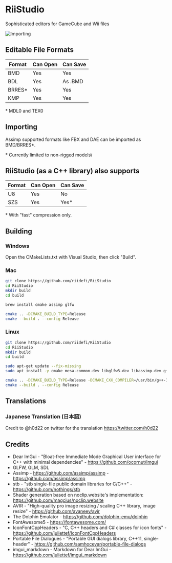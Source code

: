 # RiiStudio
Sophisticated editors for GameCube and Wii files

![Importing](https://raw.githubusercontent.com/riidefi/RiiStudio/gh-pages/assets/alpha_3.0/import_brres.gif)

## Editable File Formats
| Format | Can Open | Can Save |
|--------|----------|----------|
| BMD    | Yes      | Yes      |
| BDL    | Yes      | As .BMD  |
| BRRES* | Yes      | Yes      |
| KMP    | Yes      | Yes      |

\* MDL0 and TEX0

## Importing
Assimp supported formats like FBX and DAE can be imported as BMD/BRRES*.

\* Currently limited to non-rigged models\

## RiiStudio (as a C++ library) also supports
| Format | Can Open | Can Save |
|--------|----------|----------|
| U8     | Yes      | No       |
| SZS    | Yes      | Yes*     |

\* With "fast" compression only.

## Building

### Windows
Open the CMakeLists.txt with Visual Studio, then click "Build".

### Mac
```sh
git clone https://github.com/riidefi/RiiStudio
cd RiiStudio
mkdir build
cd build

brew install cmake assimp glfw

cmake .. -DCMAKE_BUILD_TYPE=Release
cmake --build . --config Release
```

### Linux
```sh
git clone https://github.com/riidefi/RiiStudio
cd RiiStudio
mkdir build
cd build

sudo apt-get update --fix-missing
sudo apt install -y cmake mesa-common-dev libglfw3-dev libassimp-dev g++-10

cmake .. -DCMAKE_BUILD_TYPE=Release -DCMAKE_CXX_COMPILER=/usr/bin/g++-10
cmake --build . --config Release
```

## Translations
### Japanese Translation (日本語)
Credit to @h0d22 on twitter for the translation
https://twitter.com/h0d22

## Credits
 * Dear ImGui - "Bloat-free Immediate Mode Graphical User interface for C++ with minimal dependencies" - https://github.com/ocornut/imgui
 * GLFW, GLM, SDL 
 * Assimp - https://github.com/assimp/assimp - https://github.com/assimp/assimp
 * stb - "stb single-file public domain libraries for C/C++" - https://github.com/nothings/stb
 * Shader generation based on noclip.website's implementation: https://github.com/magcius/noclip.website
 * AVIR - "High-quality pro image resizing / scaling C++ library, image resize" - https://github.com/avaneev/avir
 * The Dolphin Emulator - https://github.com/dolphin-emu/dolphin
 * FontAwesome5 - https://fontawesome.com/
 * IconFontCppHeaders - "C, C++ headers and C# classes for icon fonts" - https://github.com/juliettef/IconFontCppHeaders
 * Portable File Dialogues - "Portable GUI dialogs library, C++11, single-header" - https://github.com/samhocevar/portable-file-dialogs
 * imgui_markdown - Markdown for Dear ImGui - https://github.com/juliettef/imgui_markdown
